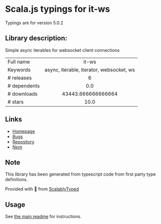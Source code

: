 
# Scala.js typings for it-ws

Typings are for version 5.0.2

## Library description:
Simple async iterables for websocket client connections

|                    |                 |
| ------------------ | :-------------: |
| Full name          | it-ws |
| Keywords           | async, iterable, iterator, websocket, ws |
| # releases         | 6 |
| # dependents       | 0.0 |
| # downloads        | 43443.666666666664 |
| # stars            | 10.0 |

## Links
- [Homepage](https://github.com/alanshaw/it-ws#readme)
- [Bugs](https://github.com/alanshaw/it-ws/issues)
- [Repository](https://github.com/alanshaw/it-ws)
- [Npm](https://www.npmjs.com/package/it-ws)
    


## Note
This library has been generated from typescript code from first party type definitions.

Provided with :purple_heart: from [ScalablyTyped](https://github.com/oyvindberg/ScalablyTyped)

## Usage
See [the main readme](../../readme.md) for instructions.


